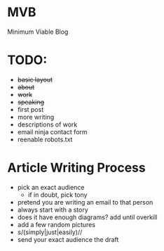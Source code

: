 # MVB

Minimum Viable Blog

# TODO:

- ~~basic layout~~
- ~~about~~
- ~~work~~
- ~~speaking~~
- first post
- more writing
- descriptions of work
- email ninja contact form
- reenable robots.txt

# Article Writing Process

- pick an exact audience
  - if in doubt, pick tony
- pretend you are writing an email to that person
- always start with a story
- does it have enough diagrams? add until overkill
- add a few random pictures
- s/(simply|just|easily)//
- send your exact audience the draft

